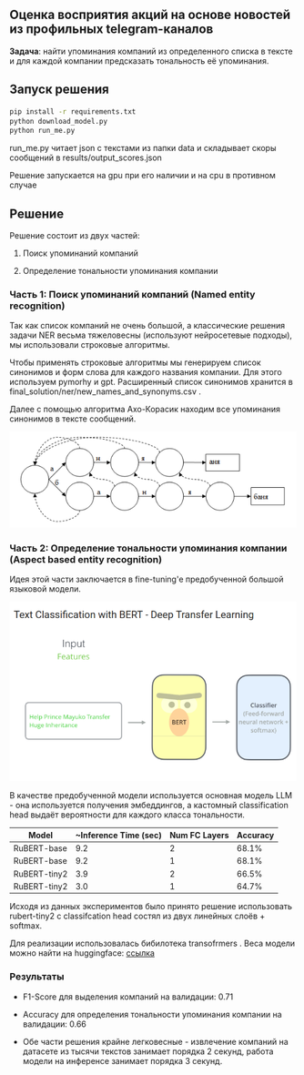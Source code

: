 ## Оценка восприятия акций на основе новостей из профильных telegram-каналов

**Задача**: найти упоминания компаний из определенного списка в тексте и для каждой компании предсказать тональность её упоминания.

## Запуск решения

```bash
pip install -r requirements.txt
python download_model.py
python run_me.py
```

run_me.py читает json c текстами из папки data и складывает скоры сообщений в results/output_scores.json

Решение запускается на gpu при его наличии и на cpu в противном случае

## Решение
Решение состоит из двух частей: 

1) Поиск упоминаний компаний

2) Определение тональности упоминания компании

### Часть 1: Поиск упоминаний компаний (Named entity recognition)

Так как список компаний не очень большой, а классические решения задачи NER весьма тяжеловесны (используют нейросетевые подходы), мы использовали строковые алгоритмы.

Чтобы применять строковые алгоритмы мы генерируем список синонимов и форм слова для каждого названия компании. Для этого используем 
pymorhy
 и gpt. Расширенный список синонимов хранится в 
final_solution/ner/new_names_and_synonyms.csv
.

Далее с помощью алгоритма Ахо-Корасик находим все упоминания синонимов в тексте сообщений.

![alt text](images/image.png)

### Часть 2: Определение тональности упоминания компании (Aspect based entity recognition)

Идея этой части заключается в fine-tuning'e предобученной большой языковой модели.

![alt text](images/image-2.png)


В качестве предобученной модели используется основная модель LLM - она используется получения эмбеддингов, а кастомный classification head выдаёт вероятности для каждого класса тональности.

| Model                | ~Inference Time (sec) | Num FC Layers | Accuracy |
|----------------------|----------------------|---------------|----------|
| RuBERT-base          | 9.2                  | 2             | 68.1%    |
| RuBERT-base          | 9.2                  | 1             | 68.1%    |
| RuBERT-tiny2         | 3.9                  | 2             | 66.5%    |
| RuBERT-tiny2         | 3.0                  | 1             | 64.7%    |


Исходя из данных экспериментов было принято решение использовать rubert-tiny2 с classifcation head состял из двух линейных слоёв + softmax.

Для реализации использовалась бибилотека 
transofrmers
. Веса модели можно найти на huggingface: [ссылка](https://huggingface.co/ganjubas2008/absa-rubert-tiny)

### Результаты

* F1-Score для выделения компаний на валидации: 0.71

* Accuracy для определения тональности упоминания компании на валидации: 0.66

* Обе части решения крайне легковесные - извлечение компаний на датасете из тысячи текстов занимает порядка 2 секунд, работа модели на инференсе занимает порядка 3 секунд.
